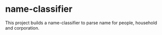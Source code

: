 # name-classifier
This project builds a name-classifier to parse name for people, household and corporation.
